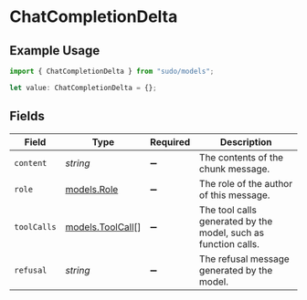 # ChatCompletionDelta

## Example Usage

```typescript
import { ChatCompletionDelta } from "sudo/models";

let value: ChatCompletionDelta = {};
```

## Fields

| Field                                                          | Type                                                           | Required                                                       | Description                                                    |
| -------------------------------------------------------------- | -------------------------------------------------------------- | -------------------------------------------------------------- | -------------------------------------------------------------- |
| `content`                                                      | *string*                                                       | :heavy_minus_sign:                                             | The contents of the chunk message.                             |
| `role`                                                         | [models.Role](../models/role.md)                               | :heavy_minus_sign:                                             | The role of the author of this message.                        |
| `toolCalls`                                                    | [models.ToolCall](../models/toolcall.md)[]                     | :heavy_minus_sign:                                             | The tool calls generated by the model, such as function calls. |
| `refusal`                                                      | *string*                                                       | :heavy_minus_sign:                                             | The refusal message generated by the model.                    |